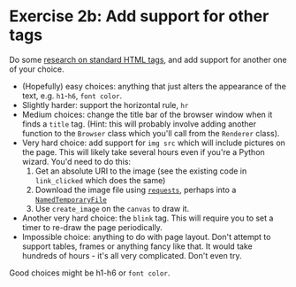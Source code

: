 # Exercise 2b: Add support for other tags

Do some [research on standard HTML tags](https://www.w3schools.com/tags/), and add support for another one of your choice.

* (Hopefully) easy choices: anything that just alters the appearance of the text, e.g. `h1`-`h6`, `font color`.
* Slightly harder: support the horizontal rule, `hr`
* Medium choices: change the title bar of the browser window when it finds a `title` tag. (Hint: this will
  probably involve adding another function to the `Browser` class which you'll call from the `Renderer` class).
* Very hard choice: add support for `img src` which will include pictures on the page.
  This will likely take several hours even if you're a Python wizard. You'd need to do this:
  1. Get an absolute URI to the image (see the existing code in `link_clicked` which does the same)
  2. Download the image file using [`requests`](https://pypi.org/project/requests/), perhaps into a
     [`NamedTemporaryFile`](https://docs.python.org/3/library/tempfile.html#tempfile.NamedTemporaryFile)
  3. Use `create_image` on the `canvas` to draw it.
* Another very hard choice: the `blink` tag. This will require you to set a timer to re-draw the page
  periodically.
* Impossible choice: anything to do with page layout. Don't attempt to support tables, frames or anything
  fancy like that. It would take hundreds of hours - it's all very complicated. Don't even try.

Good choices might be h1-h6 or `font color`.

